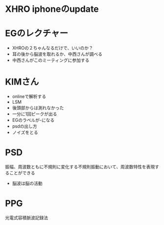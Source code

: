 # XHRO iphoneのupdate

# EGのレクチャー
- XHROの２ちゃんなるだけで、いいのか？
- 耳の後から脳波を取れるか、中西さんが調べる
- 中西さんがこのミーティングに参加する

# KIMさん
- onlineで解析する
- LSM 
- 後頭部からは測れなかった
- 一分に1回ピークが出る
- EGのラベルが-になる
- psdの出し方
- ノイズをとる


# PSD
振幅、周波数ともに不規則に変化する不規則振動において、周波数特性を表現することができる

- 脳波は脳の活動

# PPG
光電式容積脈波記録法